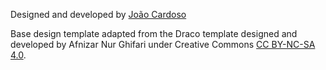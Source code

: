 Designed and developed by [João Cardoso](https://joaocardoso193.github.io/)

Base design template adapted from the Draco template designed and developed by Afnizar Nur Ghifari under Creative Commons [CC BY-NC-SA 4.0](https://creativecommons.org/licenses/by-nc-sa/4.0/).
